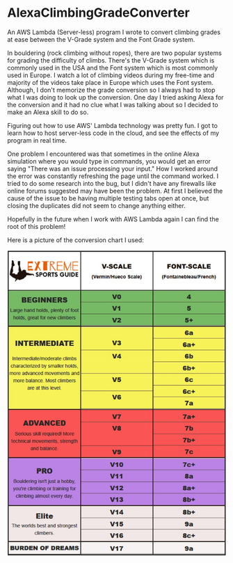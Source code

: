 # AlexaClimbingGradeConverter
An AWS Lambda (Server-less) program I wrote to convert climbing grades at ease between the V-Grade system and the Font Grade system.

In bouldering (rock climbing without ropes), there are two popular systems for grading the difficulty of climbs. There's the V-Grade system which is commonly used in the USA and the Font system which is most commonly used in Europe. I watch a lot of climbing videos during my free-time and majority of the videos take place in Europe which uses the Font system. Although, I don't memorize the grade conversion so I always had to stop what I was doing to look up the conversion. One day I tried asking Alexa for the conversion and it had no clue what I was talking about so I decided to make an Alexa skill to do so.

Figuring out how to use AWS' Lambda technology was pretty fun. I got to learn how to host server-less code in the cloud, and see the effects of my program in real time. 

One problem I encountered was that sometimes in the online Alexa simulation where you would type in commands, you would get an error saying "There was an issue processing your input." How I worked around the error was constantly refreshing the page until the command worked. I tried to do some research into the bug, but I didn't have any firewalls like online forums suggested may have been the problem. At first I believed the cause of the issue to be having multiple testing tabs open at once, but closing the duplicates did not seem to change anything either.

Hopefully in the future when I work with AWS Lambda again I can find the root of this problem!

Here is a picture of the conversion chart I used:

![Conversion chart of climbing grades](pics/climbinggrades.jpg)
